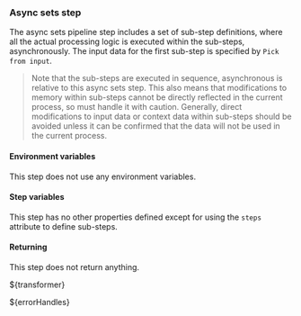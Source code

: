 ### Async sets step

The async sets pipeline step includes a set of sub-step definitions, where all the actual processing logic is executed within the sub-steps,
asynchronously. The input data for the first sub-step is specified by `Pick from input`.

> Note that the sub-steps are executed in sequence, asynchronous is relative to this async sets step. This also means that modifications to
> memory within sub-steps cannot be directly reflected in the current process, so must handle it with caution. Generally, direct
> modifications to input data or context data within sub-steps should be avoided unless it can be confirmed that the data will not be used
> in the current process.

#### Environment variables

This step does not use any environment variables.

#### Step variables

This step has no other properties defined except for using the `steps` attribute to define sub-steps.

#### Returning

This step does not return anything.

${transformer}

${errorHandles}
